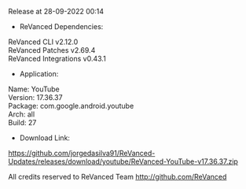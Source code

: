 Release at 28-09-2022 00:14
  
- ReVanced Dependencies:
  
ReVanced CLI v2.12.0  
ReVanced Patches v2.69.4  
ReVanced Integrations v0.43.1  

- Application:
  
Name: YouTube  
Version: 17.36.37  
Package: com.google.android.youtube  
Arch: all  
Build: 27  

- Download Link:
  
https://github.com/jorgedasilva91/ReVanced-Updates/releases/download/youtube/ReVanced-YouTube-v17.36.37.zip  

All credits reserved to ReVanced Team
http://github.com/ReVanced  
